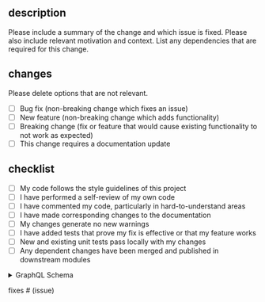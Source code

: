 ## description

Please include a summary of the change and which issue is fixed. Please also include relevant motivation and context. List any dependencies that are required for this change.

## changes

Please delete options that are not relevant.

- [ ] Bug fix (non-breaking change which fixes an issue)
- [ ] New feature (non-breaking change which adds functionality)
- [ ] Breaking change (fix or feature that would cause existing functionality to not work as expected)
- [ ] This change requires a documentation update

## checklist

- [ ] My code follows the style guidelines of this project
- [ ] I have performed a self-review of my own code
- [ ] I have commented my code, particularly in hard-to-understand areas
- [ ] I have made corresponding changes to the documentation
- [ ] My changes generate no new warnings
- [ ] I have added tests that prove my fix is effective or that my feature works
- [ ] New and existing unit tests pass locally with my changes
- [ ] Any dependent changes have been merged and published in downstream modules

<details>
  <summary>GraphQL Schema</summary>
  
  ## types
  ```graphql
  type demo {
    id!: ID
  }
  ```

  ## mutations
  ```graphql
  type Mutation {
    demo(input: demoInput!): demoResponse!
  }
  ```

  ## queries
  ```graphql
  type Query {
    demo: String!
  }
  ```
</details>

fixes # (issue)